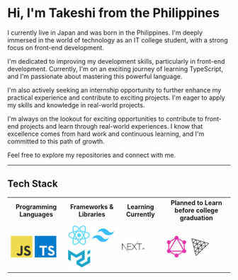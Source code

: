 <h1>Hi, I'm Takeshi from the Philippines</h1>

<p>I currently live in Japan and was born in the Philippines. I'm deeply immersed in the world of technology as an IT college student, with a strong focus on front-end development.</p>

<p>I'm dedicated to improving my development skills, particularly in front-end development. Currently, I'm on an exciting journey of learning TypeScript, and I'm passionate about mastering this powerful language.</p>

<p>I'm also actively seeking an internship opportunity to further enhance my practical experience and contribute to exciting projects. I'm eager to apply my skills and knowledge in real-world projects.</p>

<p>I'm always on the lookout for exciting opportunities to contribute to front-end projects and learn through real-world experiences. I know that excellence comes from hard work and continuous learning, and I'm committed to this path of growth.</p>

<p>Feel free to explore my repositories and connect with me.</p>

<hr>

<h2>Tech Stack</h2>

<table>
    <tr>
      <th>Programming Languages</th>
      <th>Frameworks & Libraries</th>
      <th>Learning Currently</th>
      <th>Planned to Learn before college graduation</th>
    </tr>
    <tr>
      <td><img height="50" width="50" src="https://github.com/devicons/devicon/blob/master/icons/javascript/javascript-original.svg" /> <img height="50" width="50" src="https://github.com/devicons/devicon/blob/master/icons/typescript/typescript-original.svg" /></td>
      <td><img height="50" width="50" src="https://github.com/devicons/devicon/blob/master/icons/react/react-original.svg" /> <img width="50" height="50" src="https://github.com/devicons/devicon/blob/master/icons/tailwindcss/tailwindcss-plain.svg" /> <img width="50" height="50" src="https://github.com/devicons/devicon/blob/master/icons/materialui/materialui-plain.svg" /></td>
      <td><img height="50" width="50" src="https://github.com/devicons/devicon/blob/master/icons/nextjs/nextjs-original-wordmark.svg" /></td>
      <td><img height="50" width="50" src="https://github.com/devicons/devicon/blob/master/icons/graphql/graphql-plain.svg" /> <img height="50" width="50" src="https://github.com/devicons/devicon/blob/master/icons/threejs/threejs-original.svg" /></td>
    </tr>
</table>
